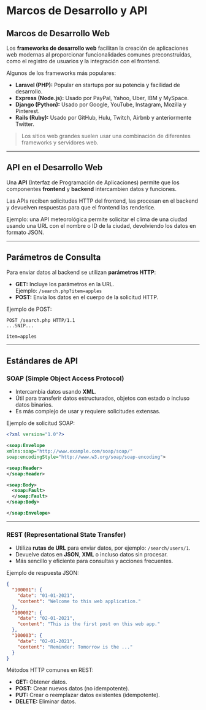 # Marcos de Desarrollo y API

## Marcos de Desarrollo Web
Los **frameworks de desarrollo web** facilitan la creación de aplicaciones web modernas al proporcionar funcionalidades comunes preconstruidas, como el registro de usuarios y la integración con el frontend.

Algunos de los frameworks más populares:

- **Laravel (PHP):** Popular en startups por su potencia y facilidad de desarrollo.
- **Express (Node.js):** Usado por PayPal, Yahoo, Uber, IBM y MySpace.
- **Django (Python):** Usado por Google, YouTube, Instagram, Mozilla y Pinterest.
- **Rails (Ruby):** Usado por GitHub, Hulu, Twitch, Airbnb y anteriormente Twitter.

> Los sitios web grandes suelen usar una combinación de diferentes frameworks y servidores web.

---

## API en el Desarrollo Web
Una **API** (Interfaz de Programación de Aplicaciones) permite que los componentes **frontend** y **backend** intercambien datos y funciones.

Las APIs reciben solicitudes HTTP del frontend, las procesan en el backend y devuelven respuestas para que el frontend las renderice.

Ejemplo: una API meteorológica permite solicitar el clima de una ciudad usando una URL con el nombre o ID de la ciudad, devolviendo los datos en formato JSON.

---

## Parámetros de Consulta
Para enviar datos al backend se utilizan **parámetros HTTP**:

- **GET:** Incluye los parámetros en la URL.  
  Ejemplo: `/search.php?item=apples`
- **POST:** Envía los datos en el cuerpo de la solicitud HTTP.

Ejemplo de POST:
```http
POST /search.php HTTP/1.1
...SNIP...

item=apples
```

---

## Estándares de API

### SOAP (Simple Object Access Protocol)
- Intercambia datos usando **XML**.
- Útil para transferir datos estructurados, objetos con estado o incluso datos binarios.
- Es más complejo de usar y requiere solicitudes extensas.

Ejemplo de solicitud SOAP:
```xml
<?xml version="1.0"?>

<soap:Envelope
xmlns:soap="http://www.example.com/soap/soap/"
soap:encodingStyle="http://www.w3.org/soap/soap-encoding">

<soap:Header>
</soap:Header>

<soap:Body>
  <soap:Fault>
  </soap:Fault>
</soap:Body>

</soap:Envelope>
```

---

### REST (Representational State Transfer)
- Utiliza **rutas de URL** para enviar datos, por ejemplo: `/search/users/1`.
- Devuelve datos en **JSON**, **XML** o incluso datos sin procesar.
- Más sencillo y eficiente para consultas y acciones frecuentes.

Ejemplo de respuesta JSON:
```json
{
  "100001": {
    "date": "01-01-2021",
    "content": "Welcome to this web application."
  },
  "100002": {
    "date": "02-01-2021",
    "content": "This is the first post on this web app."
  },
  "100003": {
    "date": "02-01-2021",
    "content": "Reminder: Tomorrow is the ..."
  }
}
```

Métodos HTTP comunes en REST:
- **GET:** Obtener datos.
- **POST:** Crear nuevos datos (no idempotente).
- **PUT:** Crear o reemplazar datos existentes (idempotente).
- **DELETE:** Eliminar datos.

